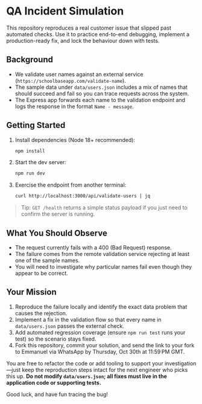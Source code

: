 # QA Incident Simulation

This repository reproduces a real customer issue that slipped past automated checks. Use it to practice end-to-end debugging, implement a production-ready fix, and lock the behaviour down with tests.

## Background

- We validate user names against an external service (`https://schoolbaseapp.com/validate-name`).
- The sample data under `data/users.json` includes a mix of names that should succeed and fail so you can trace requests across the system.
- The Express app forwards each name to the validation endpoint and logs the response in the format `Name - message`.

## Getting Started

1. Install dependencies (Node 18+ recommended):
   ```bash
   npm install
   ```
2. Start the dev server:
   ```bash
   npm run dev
   ```
3. Exercise the endpoint from another terminal:
   ```bash
   curl http://localhost:3000/api/validate-users | jq
   ```

> Tip: `GET /health` returns a simple status payload if you just need to confirm the server is running.

## What You Should Observe

- The request currently fails with a 400 (Bad Request) response.
- The failure comes from the remote validation service rejecting at least one of the sample names.
- You will need to investigate why particular names fail even though they appear to be correct.

## Your Mission

1. Reproduce the failure locally and identify the exact data problem that causes the rejection.
2. Implement a fix in the validation flow so that every name in `data/users.json` passes the external check.
3. Add automated regression coverage (ensure `npm run test` runs your test) so the scenario stays fixed.
4. Fork this repository, commit your solution, and send the link to your fork to Emmanuel via WhatsApp by Thursday, Oct 30th at 11:59 PM GMT.

You are free to refactor the code or add tooling to support your investigation—just keep the reproduction steps intact for the next engineer who picks this up. **Do not modify `data/users.json`; all fixes must live in the application code or supporting tests.**

Good luck, and have fun tracing the bug!
